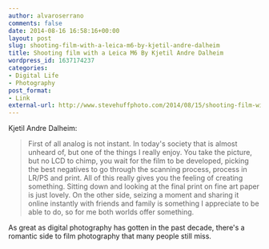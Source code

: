 ```yaml
---
author: alvaroserrano
comments: false
date: 2014-08-16 16:58:16+00:00
layout: post
slug: shooting-film-with-a-leica-m6-by-kjetil-andre-dalheim
title: Shooting film with a Leica M6 By Kjetil Andre Dalheim
wordpress_id: 1637174237
categories:
- Digital Life
- Photography
post_format:
- Link
external-url: http://www.stevehuffphoto.com/2014/08/15/shooting-film-with-a-leica-m6-by-kjetil-andre-dalheim/
---
```


Kjetil Andre Dalheim:

<blockquote>First of all analog is not instant. In today's  society that is almost unheard of, but one of the things I really enjoy. You take the picture, but no LCD to chimp, you wait for the film to be developed, picking the best negatives to go through the scanning process, process in LR/PS and print. All of this really gives you the feeling of creating something. Sitting down and looking at the final print on fine art paper is just lovely. On the other side, seizing a moment and sharing it online instantly with friends and family is something I appreciate to be able to do, so for me both worlds offer something.</blockquote>

As great as digital photography has gotten in the past decade, there's a romantic side to film photography that many people still miss.